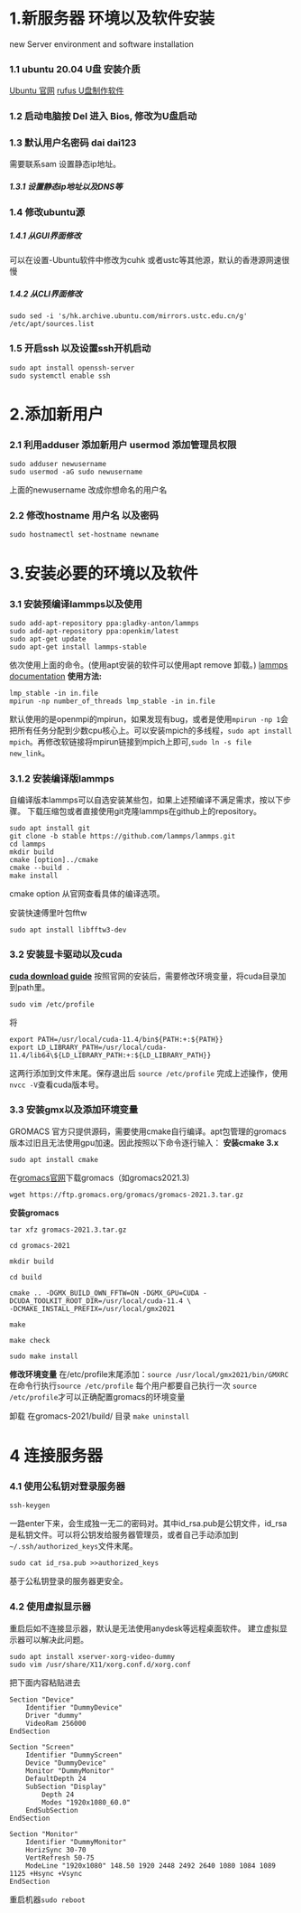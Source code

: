 # 1.新服务器 环境以及软件安装 
new Server environment and software installation
### 1.1 ubuntu 20.04 U盘 安装介质
[Ubuntu 官网](https://ubuntu.com/download/desktop)
[rufus U盘制作软件](https://rufus.ie/zh/)

### 1.2 启动电脑按 Del 进入 Bios, 修改为U盘启动

### 1.3 默认用户名密码 dai dai123
需要联系sam 设置静态ip地址。
##### 1.3.1 设置静态ip地址以及DNS等
### 1.4 修改ubuntu源
##### 1.4.1 从GUI界面修改
可以在设置-Ubuntu软件中修改为cuhk 或者ustc等其他源，默认的香港源网速很慢
##### 1.4.2 从CLI界面修改

    sudo sed -i 's/hk.archive.ubuntu.com/mirrors.ustc.edu.cn/g' /etc/apt/sources.list

### 1.5 开启ssh 以及设置ssh开机启动

    sudo apt install openssh-server 
    sudo systemctl enable ssh

# 2.添加新用户
### 2.1 利用adduser 添加新用户 usermod 添加管理员权限

    sudo adduser newusername
    sudo usermod -aG sudo newusername
上面的newusername 改成你想命名的用户名

### 2.2 修改hostname 用户名 以及密码

    sudo hostnamectl set-hostname newname

# 3.安装必要的环境以及软件

### 3.1 安装预编译lammps以及使用

    sudo add-apt-repository ppa:gladky-anton/lammps
    sudo add-apt-repository ppa:openkim/latest
    sudo apt-get update
    sudo apt-get install lammps-stable

依次使用上面的命令。(使用apt安装的软件可以使用apt remove 卸载。)
[lammps documentation](https://docs.lammps.org/)
__使用方法:__

    lmp_stable -in in.file
    mpirun -np number_of_threads lmp_stable -in in.file

默认使用的是openmpi的mpirun，如果发现有bug，或者是使用`mpirun -np 1`会把所有任务分配到少数cpu核心上。可以安装mpich的多线程，`sudo apt install mpich`。再修改软链接将mpirun链接到mpich上即可,`sudo ln -s file new_link`。
### 3.1.2 安装编译版lammps
自编译版本lammps可以自选安装某些包，如果上述预编译不满足需求，按以下步骤。
下载压缩包或者直接使用git克隆lammps在github上的repository。

    sudo apt install git
    git clone -b stable https://github.com/lammps/lammps.git
    cd lammps
    mkdir build
    cmake [option]../cmake
    cmake --build .
    make install
cmake option 从官网查看具体的编译选项。

安装快速傅里叶包fftw

    sudo apt install libfftw3-dev

### 3.2 安装显卡驱动以及cuda

__[cuda download guide](https://developer.nvidia.com/cuda-downloads)__
按照官网的安装后，需要修改环境变量，将cuda目录加到path里。

    sudo vim /etc/profile
将

    export PATH=/usr/local/cuda-11.4/bin${PATH:+:${PATH}}
    export LD_LIBRARY_PATH=/usr/local/cuda-11.4/lib64\${LD_LIBRARY_PATH:+:${LD_LIBRARY_PATH}}
这两行添加到文件末尾。保存退出后
`source /etc/profile`
完成上述操作，使用`nvcc -V`查看cuda版本号。

### 3.3 安装gmx以及添加环境变量
GROMACS 官方只提供源码，需要使用cmake自行编译。apt包管理的gromacs版本过旧且无法使用gpu加速。因此按照以下命令逐行输入：
__安装cmake 3.x__

    sudo apt install cmake

在[gromacs官网](https://manual.gromacs.org/)下载gromacs（如gromacs2021.3)

    wget https://ftp.gromacs.org/gromacs/gromacs-2021.3.tar.gz
__安装gromacs__

    tar xfz gromacs-2021.3.tar.gz

    cd gromacs-2021

    mkdir build

    cd build

    cmake .. -DGMX_BUILD_OWN_FFTW=ON -DGMX_GPU=CUDA -DCUDA_TOOLKIT_ROOT_DIR=/usr/local/cuda-11.4 \
    -DCMAKE_INSTALL_PREFIX=/usr/local/gmx2021  

    make

    make check
    
    sudo make install

__修改环境变量__
在/etc/profile末尾添加：`source /usr/local/gmx2021/bin/GMXRC`
在命令行执行`source /etc/profile`
每个用户都要自己执行一次 `source /etc/profile`才可以正确配置gromacs的环境变量

卸载 在gromacs-2021/build/ 目录 `make uninstall`

# 4 连接服务器

### 4.1 使用公私钥对登录服务器

    ssh-keygen 
一路enter下来，会生成独一无二的密码对。其中id_rsa.pub是公钥文件，id_rsa是私钥文件。可以将公钥发给服务器管理员，或者自己手动添加到`~/.ssh/authorized_keys`文件末尾。

    sudo cat id_rsa.pub >>authorized_keys
基于公私钥登录的服务器更安全。

### 4.2 使用虚拟显示器
重启后如不连接显示器，默认是无法使用anydesk等远程桌面软件。
建立虚拟显示器可以解决此问题。

    sudo apt install xserver-xorg-video-dummy
    sudo vim /usr/share/X11/xorg.conf.d/xorg.conf
把下面内容粘贴进去

    Section "Device"
        Identifier "DummyDevice"
        Driver "dummy"
        VideoRam 256000
    EndSection

    Section "Screen"
        Identifier "DummyScreen"
        Device "DummyDevice"
        Monitor "DummyMonitor"
        DefaultDepth 24
        SubSection "Display"
            Depth 24
            Modes "1920x1080_60.0"
        EndSubSection
    EndSection

    Section "Monitor"
        Identifier "DummyMonitor"
        HorizSync 30-70
        VertRefresh 50-75
        ModeLine "1920x1080" 148.50 1920 2448 2492 2640 1080 1084 1089 1125 +Hsync +Vsync
    EndSection
重启机器`sudo reboot`
